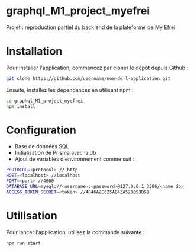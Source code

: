 # graphql_M1_project_myefrei
Projet : reproduction partiel du back end de la plateforme de My Efrei

# Installation
Pour installer l'application, commencez par cloner le dépôt depuis Github :
```bash
git clone https://github.com/username/nom-de-l-application.git
```

Ensuite, installez les dépendances en utilisant npm :

```bash
cd graphql_M1_project_myefrei
npm install
```

# Configuration
- Base de données SQL
- Initialisation de Prisma avec la db
- Ajout de variables d'environnement comme suit : 
```bash
PROTOCOL=<protocol> // http
HOST=<localhost> //localhost
PORT=<port> //4000
DATABASE_URL=mysql://<username>:<password>@127.0.0.1:3306/<name_db>
ACCESS_TOKEN_SECRET=<token> //4846AZE6Z5AE4ZA52DQS3DSQ
```

# Utilisation
Pour lancer l'application, utilisez la commande suivante :
```bash
npm run start
```
